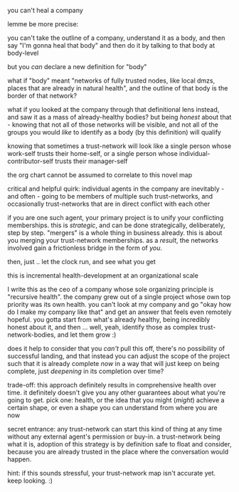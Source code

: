you can't heal a company

lemme be more precise:

you can't take the outline of a company, understand it as a body, and then say "I'm gonna heal that body" and then do it by talking to that body at body-level

but you *can* declare a new definition for "body"

what if "body" meant "networks of fully trusted nodes, like local dmzs, places that are already in natural health", and the outline of that body is the border of that network?

what if you looked at the company through that definitional lens instead, and saw it as a mass of already-healthy bodies? but being *honest* about that - knowing that not all of those networks will be visible, and not all of the groups you would *like* to identify as a body (by this definition) will qualify

knowing that sometimes a trust-network will look like a single person whose work-self trusts their home-self, or a single person whose individual-contributor-self trusts their manager-self

the org chart cannot be assumed to correlate to this novel map

critical and helpful quirk: individual agents in the company are inevitably - and often - going to be members of multiple such trust-networks, and occasionally trust-networks that are in direct conflict with each other

if you are one such agent, your primary project is to unify your conflicting memberships. this is *strategic*, and can be done strategically, deliberately, step by step. "mergers" is a whole thing in business already. this is about you merging your trust-network memberships. as a *result*, the networks involved gain a frictionless bridge in the form of *you*.

then, just .. let the clock run, and see what you get

this is incremental health-development at an organizational scale

I write this as the ceo of a company whose sole organizing principle is "recursive health". the company grew out of a single project whose own top priority was its own health. you can't look at my company and go "okay how do I make my company like that" and get an answer that feels even remotely hopeful. you gotta start from what's already healthy, being incredibly honest about it, and then ... well, yeah, identify those as complex trust-network-bodies, and let them grow :)

does it help to consider that you *can't* pull this off, there's no possibility of successful landing, and that instead you can adjust the scope of the project such that it is already complete *now* in a way that will just keep on being complete, just *deepening* in its completion over time?

trade-off: this approach definitely results in comprehensive health over time. it definitely doesn't give you any other guarantees about what you're going to get. pick one: health, or the idea that you might (*might*) achieve a certain shape, or even a shape you can understand from where you are now

secret entrance: any trust-network can start this kind of thing at any time without any external agent's permission or buy-in. a trust-network being what it is, adoption of this strategy is by definition safe to float and consider, because you are already trusted in the place where the conversation would happen.

hint: if this sounds stressful, your trust-network map isn't accurate yet. keep looking. :)
